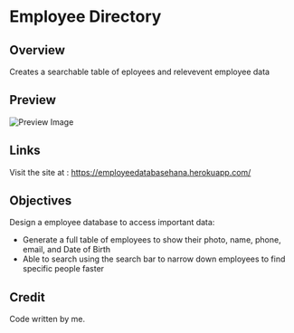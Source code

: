 # Employee Directory

## Overview
Creates a searchable table of eployees and relevevent employee data

## Preview

![Preview Image](https://cdn.discordapp.com/attachments/839393191882653707/839401826948218880/unknown.png)

## Links
Visit the site at : https://employeedatabasehana.herokuapp.com/

## Objectives
Design a employee database to access important data: 
   
* Generate a full table of employees to show their photo, name, phone, email, and Date of Birth  
* Able to search using the search bar to narrow down employees to find specific people faster 

## Credit 
Code written by me.   
